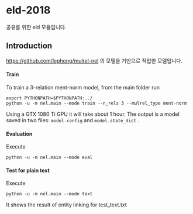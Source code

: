 # eld-2018
공유를 위한 eld 모듈입니다.

## Introduction
<https://github.com/lephong/mulrel-nel> 의 모델을 기반으로 작업한 모델입니다.

#### Train

To train a 3-relation ment-norm model, from the main folder run 

    export PYTHONPATH=$PYTHONPATH:../
    python -u -m nel.main --mode train --n_rels 3 --mulrel_type ment-norm
 
Using a GTX 1080 Ti GPU it will take about 1 hour. The output is a model saved in two files: 
`model.config` and `model.state_dict` . 

#### Evaluation

Execute

    python -u -m nel.main --mode eval
    
#### Test for plain text

Execute

    python -u -m nel.main --mode text

It shows the result of entity linking for test_text.txt
